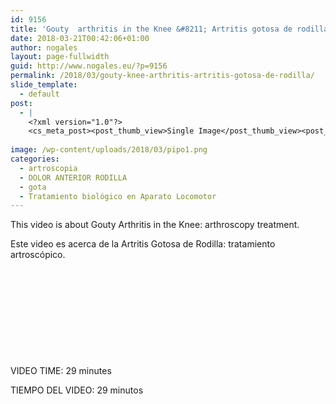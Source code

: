 ```yaml
---
id: 9156
title: 'Gouty  arthritis in the Knee &#8211; Artritis gotosa de rodilla'
date: 2018-03-21T00:42:06+01:00
author: nogales
layout: page-fullwidth
guid: http://www.nogales.eu/?p=9156
permalink: /2018/03/gouty-knee-arthritis-artritis-gotosa-de-rodilla/
slide_template:
  - default
post:
  - |
    <?xml version="1.0"?>
    <cs_meta_post><post_thumb_view>Single Image</post_thumb_view><post_featured_image_as_thumbnail/><post_thumb_audio/><post_thumb_video/><post_thumb_slider/><post_thumb_slider_type/><inside_post_thumb_view>Single Image</inside_post_thumb_view><inside_post_featured_image_as_thumbnail/><inside_post_thumb_audio/><inside_post_thumb_video/><inside_post_thumb_slider/><inside_post_thumb_slider_type/><post_social_sharing>on</post_social_sharing><post_author_info_show>on</post_author_info_show><post_tags_show>on</post_tags_show><post_attachment_show>on</post_attachment_show><page_title/><page_sub_title/><page_subheader_color/><page_subheader_font_color/><header_banner_style>default_header</header_banner_style><header_banner_image/><header_banner_flex_slider>blog</header_banner_flex_slider><custom_slider_id/><sidebar_layout><cs_layout/></sidebar_layout></cs_meta_post>
    
image: /wp-content/uploads/2018/03/pipo1.png
categories:
  - artroscopia
  - DOLOR ANTERIOR RODILLA
  - gota
  - Tratamiento biológico en Aparato Locomotor
---
```

This video is about Gouty Arthritis in the Knee: arthroscopy treatment.

Este video es acerca de la Artritis Gotosa de Rodilla: tratamiento artroscópico.

&nbsp;



&nbsp;

&nbsp;

&nbsp;

&nbsp;

VIDEO TIME: 29 minutes

TIEMPO DEL VIDEO: 29 minutos

&nbsp;